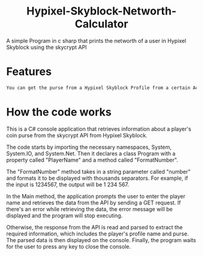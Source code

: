 <h1 align="center"> Hypixel-Skyblock-Networth-Calculator</h1>
A simple Program in c sharp that prints the networth of a user in Hypixel Skyblock using the skycrypt API

# Features
```cs
You can get the purse from a Hypixel Skyblock Profile from a certain Account.
```

# How the code works
This is a C# console application that retrieves information about a player's coin purse from the skycrypt API from Hypixel Skyblock.

The code starts by importing the necessary namespaces, System, System.IO, and System.Net. Then it declares a class Program with a property called "PlayerName" and a method called "FormatNumber".

The "FormatNumber" method takes in a string parameter called "number" and formats it to be displayed with thousands separators. For example, if the input is 1234567, the output will be 1 234 567.

In the Main method, the application prompts the user to enter the player name and retrieves the data from the API by sending a GET request. If there's an error while retrieving the data, the error message will be displayed and the program will stop executing.

Otherwise, the response from the API is read and parsed to extract the required information, which includes the player's profile name and purse. The parsed data is then displayed on the console. Finally, the program waits for the user to press any key to close the console.
